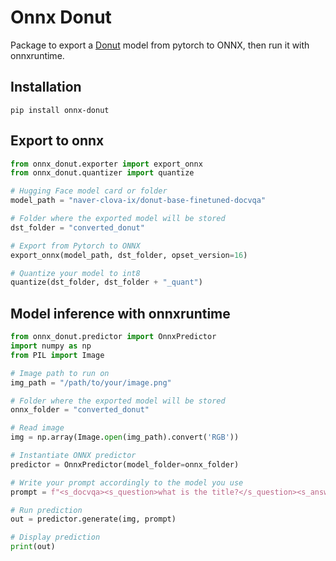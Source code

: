 # Onnx Donut

Package to export a [Donut](https://github.com/clovaai/donut) model from pytorch to ONNX, then run it with onnxruntime.

## Installation

```shell
pip install onnx-donut
```

## Export to onnx

```python
from onnx_donut.exporter import export_onnx
from onnx_donut.quantizer import quantize

# Hugging Face model card or folder
model_path = "naver-clova-ix/donut-base-finetuned-docvqa"

# Folder where the exported model will be stored
dst_folder = "converted_donut"

# Export from Pytorch to ONNX
export_onnx(model_path, dst_folder, opset_version=16)

# Quantize your model to int8
quantize(dst_folder, dst_folder + "_quant")

```

## Model inference with onnxruntime

```python
from onnx_donut.predictor import OnnxPredictor
import numpy as np
from PIL import Image

# Image path to run on
img_path = "/path/to/your/image.png"

# Folder where the exported model will be stored
onnx_folder = "converted_donut"

# Read image
img = np.array(Image.open(img_path).convert('RGB'))

# Instantiate ONNX predictor
predictor = OnnxPredictor(model_folder=onnx_folder)

# Write your prompt accordingly to the model you use
prompt = f"<s_docvqa><s_question>what is the title?</s_question><s_answer>"

# Run prediction
out = predictor.generate(img, prompt)

# Display prediction
print(out)
```